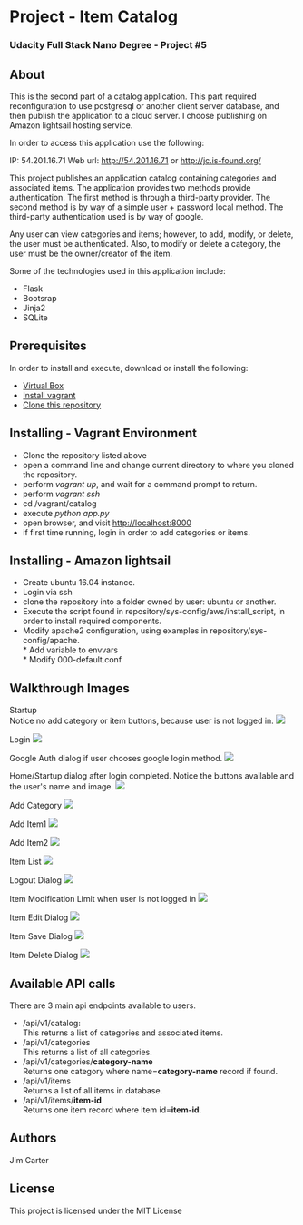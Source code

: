# Project - Item Catalog
### Udacity Full Stack Nano Degree - Project #5  

## About
This is the second part of a catalog application.  This part required reconfiguration to use postgresql or another client server database, and then publish the application to a cloud server.  I choose publishing on Amazon lightsail hosting service.  

In order to access this application use the following:

IP: 54.201.16.71
Web url: http://54.201.16.71 or http://jc.is-found.org/

This project publishes an application catalog containing categories and associated items. The application provides two methods provide authentication.  The first method is through a third-party provider.  The second method is by way of a simple user + password local method.  The third-party authentication used is by way of google.  

Any user can view categories and items; however, to add, modify, or delete, the user must be authenticated.  Also, to modify or delete a category, the user must be the owner/creator of the item.  

Some of the technologies used in this application include:
* Flask 
* Bootsrap
* Jinja2
* SQLite

## Prerequisites
In order to install and execute, download or install the following:
* [Virtual Box](https://www.virtualbox.org/wiki/Downloads)
* [Install vagrant](https://www.vagrantup.com/)
* [Clone this repository](https://github.com/jcarter62/udacity-project5.git)

## Installing - Vagrant Environment
* Clone the repository listed above
* open a command line and change current directory to where you cloned the repository.
* perform _vagrant up_, and wait for a command prompt to return.
* perform _vagrant ssh_
* cd /vagrant/catalog
* execute _python app.py_
* open browser, and visit [http://localhost:8000](http://localhost:8000)
* if first time running, login in order to add categories or items.

## Installing - Amazon lightsail
* Create ubuntu 16.04 instance.
* Login via ssh
* clone the repository into a folder owned by user: ubuntu or another.
* Execute the script found in repository/sys-config/aws/install_script, in order to install required components.
* Modify apache2 configuration, using examples in repository/sys-config/apache.<br>* Add variable to envvars<br>* Modify 000-default.conf

## Walkthrough Images

Startup<br>
Notice no add category or item buttons, because user is not logged in.
<img src="images/0-startup.png">

Login
<img src="images/1-login.png">

Google Auth dialog if user chooses google login method.
<img src="images/2-google-auth.png">

Home/Startup dialog after login completed.  Notice the buttons available and the user's name and image.
<img src="images/3-home-after-login.png">

Add Category
<img src="images/4-add-category.png">

Add Item1
<img src="images/5-add-item1.png">

Add Item2
<img src="images/5-add-item2.png">

Item List
<img src="images/6-item-list.png">

Logout Dialog
<img src="images/7-logout.png">

Item Modification Limit when user is not logged in
<img src="images/8-item-modification-limit.png">

Item Edit Dialog
<img src="images/9-item-edit.png">

Item Save Dialog
<img src="images/A-item-save.png">

Item Delete Dialog
<img src="images/B-item-delete.png">

## Available API calls
There are 3 main api endpoints available to users.
- /api/v1/catalog: <br>This returns a list of categories and associated items.
- /api/v1/categories <br>This returns a list of all categories.  
- /api/v1/categories/**category-name** <br>Returns one category where name=**category-name** record if found.
- /api/v1/items<br>Returns a list of all items in database.
- /api/v1/items/**item-id**<br>Returns one item record where item id=**item-id**.

## Authors
Jim Carter

## License
This project is licensed under the MIT License


